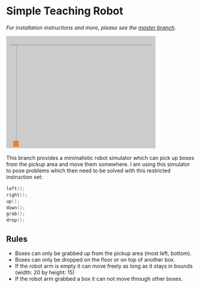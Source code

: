 # Simple Teaching Robot

_For installation instructions and more, please see the [master branch](https://github.com/motine/sta/tree/master)._

![](sta/imgs/robot.gif)

This branch provides a minimalistic robot simulator which can pick up boxes from the pickup area and move them somewhere.
I am using this simulator to pose problems which then need to be solved with this restricted instruction set:

```c
left();
right();
up();
down();
grab();
drop();
```

## Rules

- Boxes can only be grabbed up from the pickup area (most left, bottom).
- Boxes can only be dropped on the floor or on top of another box.
- If the robot arm is empty it can move freely as long as it stays in bounds (width: 20 by height: 15)
- If the robot arm grabbed a box it can not move through other boxes.